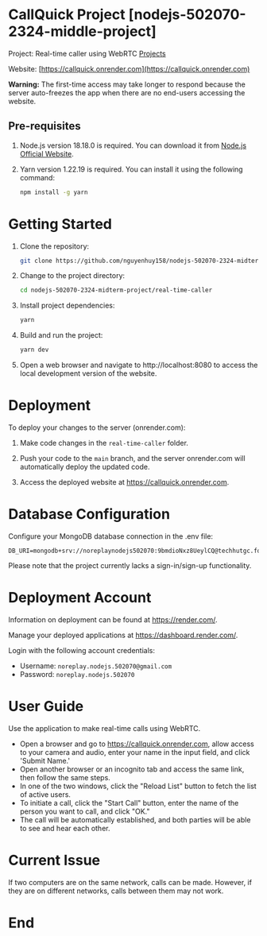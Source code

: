 # CallQuick Project [nodejs-502070-2324-middle-project]

Project: Real-time caller using WebRTC [Projects](https://drive.google.com/file/d/15Jn0WJvZvjyFAVr_qeT0fVKYVj8L6Eqs/view)

Website: [https://callquick.onrender.com](https://callquick.onrender.com)

**Warning:** The first-time access may take longer to respond because the server auto-freezes the app when there are no end-users accessing the website.

## Pre-requisites

1. Node.js version 18.18.0 is required. You can download it from [Node.js Official Website](https://nodejs.org/en/).

2. Yarn version 1.22.19 is required. You can install it using the following command:

    ```bash
    npm install -g yarn
    ```

# Getting Started

1. Clone the repository:
    ```bash
    git clone https://github.com/nguyenhuy158/nodejs-502070-2324-midterm-project
    ```
2. Change to the project directory:
    ```bash
    cd nodejs-502070-2324-midterm-project/real-time-caller
    ```
3. Install project dependencies:
    ```bash
    yarn
    ```
4. Build and run the project:
    ```bash
    yarn dev
    ```
5. Open a web browser and navigate to http://localhost:8080 to access the local development version of the website.

# Deployment

To deploy your changes to the server (onrender.com):

1. Make code changes in the `real-time-caller` folder.

2. Push your code to the `main` branch, and the server onrender.com will automatically deploy the updated code.

3. Access the deployed website at https://callquick.onrender.com.

# Database Configuration

Configure your MongoDB database connection in the .env file:

```env
DB_URI=mongodb+srv://noreplaynodejs502070:9bmdioNxz8UeylCQ@techhutgc.foofgxp.mongodb.net/ChitChatConnect
```

Please note that the project currently lacks a sign-in/sign-up functionality.

# Deployment Account

Information on deployment can be found at https://render.com/.

Manage your deployed applications at https://dashboard.render.com/.

Login with the following account credentials:

-   Username: `noreplay.nodejs.502070@gmail.com`
-   Password: `noreplay.nodejs.502070`

# User Guide

Use the application to make real-time calls using WebRTC.

-   Open a browser and go to https://callquick.onrender.com, allow access to your camera and audio, enter your name in the input field, and click 'Submit Name.'
-   Open another browser or an incognito tab and access the same link, then follow the same steps.
-   In one of the two windows, click the "Reload List" button to fetch the list of active users.
-   To initiate a call, click the "Start Call" button, enter the name of the person you want to call, and click "OK."
-   The call will be automatically established, and both parties will be able to see and hear each other.

# Current Issue

If two computers are on the same network, calls can be made. However, if they are on different networks, calls between them may not work.

# End
